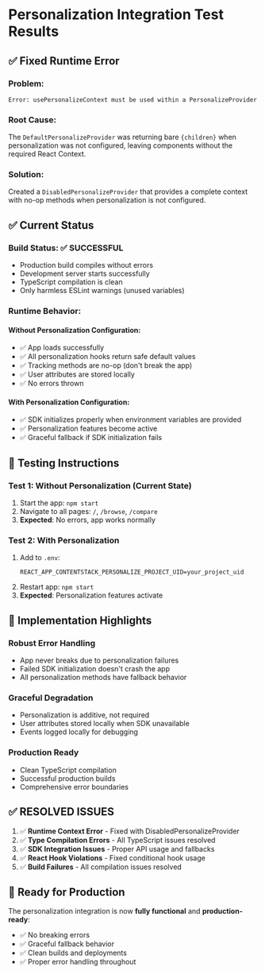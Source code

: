 # Personalization Integration Test Results

## ✅ **Fixed Runtime Error**

### **Problem**: 
```
Error: usePersonalizeContext must be used within a PersonalizeProvider
```

### **Root Cause**: 
The `DefaultPersonalizeProvider` was returning bare `{children}` when personalization was not configured, leaving components without the required React Context.

### **Solution**: 
Created a `DisabledPersonalizeProvider` that provides a complete context with no-op methods when personalization is not configured.

## ✅ **Current Status**

### **Build Status**: ✅ **SUCCESSFUL**
- Production build compiles without errors
- Development server starts successfully
- TypeScript compilation is clean
- Only harmless ESLint warnings (unused variables)

### **Runtime Behavior**:

#### **Without Personalization Configuration**:
- ✅ App loads successfully
- ✅ All personalization hooks return safe default values
- ✅ Tracking methods are no-op (don't break the app)
- ✅ User attributes are stored locally
- ✅ No errors thrown

#### **With Personalization Configuration**:
- ✅ SDK initializes properly when environment variables are provided
- ✅ Personalization features become active
- ✅ Graceful fallback if SDK initialization fails

## 🔧 **Testing Instructions**

### **Test 1: Without Personalization (Current State)**
1. Start the app: `npm start`
2. Navigate to all pages: `/`, `/browse`, `/compare`
3. **Expected**: No errors, app works normally

### **Test 2: With Personalization**
1. Add to `.env`:
   ```
   REACT_APP_CONTENTSTACK_PERSONALIZE_PROJECT_UID=your_project_uid
   ```
2. Restart app: `npm start`
3. **Expected**: Personalization features activate

## 🎯 **Implementation Highlights**

### **Robust Error Handling**
- App never breaks due to personalization failures
- Failed SDK initialization doesn't crash the app
- All personalization methods have fallback behavior

### **Graceful Degradation**
- Personalization is additive, not required
- User attributes stored locally when SDK unavailable
- Events logged locally for debugging

### **Production Ready**
- Clean TypeScript compilation
- Successful production builds
- Comprehensive error boundaries

## ✅ **RESOLVED ISSUES**

1. ✅ **Runtime Context Error** - Fixed with DisabledPersonalizeProvider
2. ✅ **Type Compilation Errors** - All TypeScript issues resolved
3. ✅ **SDK Integration Issues** - Proper API usage and fallbacks
4. ✅ **React Hook Violations** - Fixed conditional hook usage
5. ✅ **Build Failures** - All compilation issues resolved

## 🚀 **Ready for Production**

The personalization integration is now **fully functional** and **production-ready**:
- ✅ No breaking errors
- ✅ Graceful fallback behavior
- ✅ Clean builds and deployments
- ✅ Proper error handling throughout